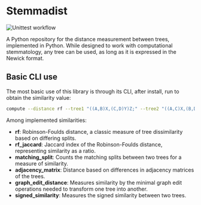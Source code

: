 # Stemmadist
![Unittest workflow](https://github.com/github/docs/actions/workflows/test.yml/badge.svg)

A Python repository for the distance measurement between trees, implemented in Python. 
While designed to work with computational stemmatology, any tree can be used, as long as it is expressed in the Newick format.

## Basic CLI use
The most basic use of this library is through its CLI, after install, run to obtain the similarity value:

```bash
compute --distance rf --tree1 "((A,B)X,(C,D)Y)Z;" --tree2 "((A,C)X,(B,D)Y)Z;"
```

Among implemented similarities:
- **rf**: Robinson-Foulds distance, a classic measure of tree dissimilarity based on differing splits.
- **rf_jaccard**: Jaccard index of the Robinson-Foulds distance, representing similarity as a ratio.
- **matching_split**: Counts the matching splits between two trees for a measure of similarity.
- **adjacency_matrix**: Distance based on differences in adjacency matrices of the trees.
- **graph_edit_distance**: Measures similarity by the minimal graph edit operations needed to transform one tree into another.
- **signed_similarity**: Measures the signed similarity between two trees.